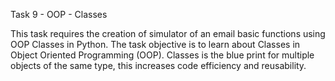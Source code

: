 Task 9 - OOP - Classes

This task requires the creation of simulator of an email basic functions using OOP Classes in Python.  The task objective is to learn about Classes in Object Oriented Programming (OOP). 
Classes is the blue print for multiple objects of the same type, this increases code efficiency and reusability.

